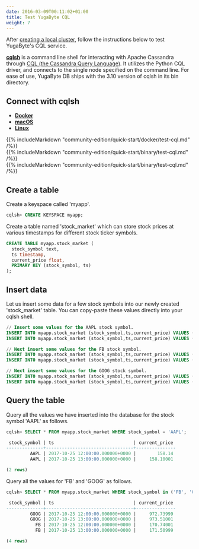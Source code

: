 ```yaml
---
date: 2016-03-09T00:11:02+01:00
title: Test YugaByte CQL
weight: 7
---
```


After [creating a local cluster](/community-edition/quick-start/create-local-cluster/), follow the instructions below to test YugaByte's CQL service.

[**cqlsh**](http://cassandra.apache.org/doc/latest/tools/cqlsh.html) is a command line shell for interacting with Apache Cassandra through [CQL (the Cassandra Query Language)](http://cassandra.apache.org/doc/latest/cql/index.html). It utilizes the Python CQL driver, and connects to the single node specified on the command line. For ease of use, YugaByte DB ships with the 3.10 version of cqlsh in its bin directory.

## Connect with cqlsh

<ul class="nav nav-tabs">
  <li class="active">
    <a data-toggle="tab" href="#docker">
      <i class="fa fa-docker" aria-hidden="true"></i>
      <b>Docker</b>
    </a>
  </li>
  <li >
    <a data-toggle="tab" href="#macos">
      <i class="fa fa-apple" aria-hidden="true"></i>
      <b>macOS</b>
    </a>
  </li>
  <li>
    <a data-toggle="tab" href="#linux">
      <i class="fa fa-linux" aria-hidden="true"></i>
      <b>Linux</b>
    </a>
  </li>
</ul>

<div class="tab-content">
  <div id="docker" class="tab-pane fade in active">
    {{% includeMarkdown "community-edition/quick-start/docker/test-cql.md" /%}}
  </div>
  <div id="macos" class="tab-pane fade">
    {{% includeMarkdown "community-edition/quick-start/binary/test-cql.md" /%}}
  </div>
  <div id="linux" class="tab-pane fade">
    {{% includeMarkdown "community-edition/quick-start/binary/test-cql.md" /%}}
  </div> 
</div>


## Create a table

Create a keyspace called 'myapp'.

```sql
cqlsh> CREATE KEYSPACE myapp;
```


Create a table named 'stock_market' which can store stock prices at various timestamps for different stock ticker symbols.

```sql
CREATE TABLE myapp.stock_market (
  stock_symbol text,
  ts timestamp,
  current_price float,
  PRIMARY KEY (stock_symbol, ts)
);
```



## Insert data

Let us insert some data for a few stock symbols into our newly created 'stock_market' table. You can copy-paste these values directly into your cqlsh shell.

```sql
// Insert some values for the AAPL stock symbol.
INSERT INTO myapp.stock_market (stock_symbol,ts,current_price) VALUES ('AAPL','2017-10-26 09:00:00.000000+0000',157.41);
INSERT INTO myapp.stock_market (stock_symbol,ts,current_price) VALUES ('AAPL','2017-10-26 10:00:00.000000+0000',157);

// Next insert some values for the FB stock symbol.
INSERT INTO myapp.stock_market (stock_symbol,ts,current_price) VALUES ('FB','2017-10-26 09:00:00.000000+0000',170.63);
INSERT INTO myapp.stock_market (stock_symbol,ts,current_price) VALUES ('FB','2017-10-26 10:00:00.000000+0000',170.1);

// Next insert some values for the GOOG stock symbol.
INSERT INTO myapp.stock_market (stock_symbol,ts,current_price) VALUES ('GOOG','2017-10-26 09:00:00.000000+0000',972.56);
INSERT INTO myapp.stock_market (stock_symbol,ts,current_price) VALUES ('GOOG','2017-10-26 10:00:00.000000+0000',971.91);
```

## Query the table

Query all the values we have inserted into the database for the stock symbol 'AAPL' as follows.

```sql
cqlsh> SELECT * FROM myapp.stock_market WHERE stock_symbol = 'AAPL';

 stock_symbol | ts                              | current_price
--------------+---------------------------------+---------------
         AAPL | 2017-10-25 12:00:00.000000+0000 |        158.14
         AAPL | 2017-10-25 13:00:00.000000+0000 |     158.10001

(2 rows)
```


Query all the values for 'FB' and 'GOOG' as follows.

```sql
cqlsh> SELECT * FROM myapp.stock_market WHERE stock_symbol in ('FB', 'GOOG');

 stock_symbol | ts                              | current_price
--------------+---------------------------------+---------------
         GOOG | 2017-10-25 12:00:00.000000+0000 |     972.73999
         GOOG | 2017-10-25 13:00:00.000000+0000 |     973.51001
           FB | 2017-10-25 12:00:00.000000+0000 |     170.74001
           FB | 2017-10-25 13:00:00.000000+0000 |     171.50999

(4 rows)
```
